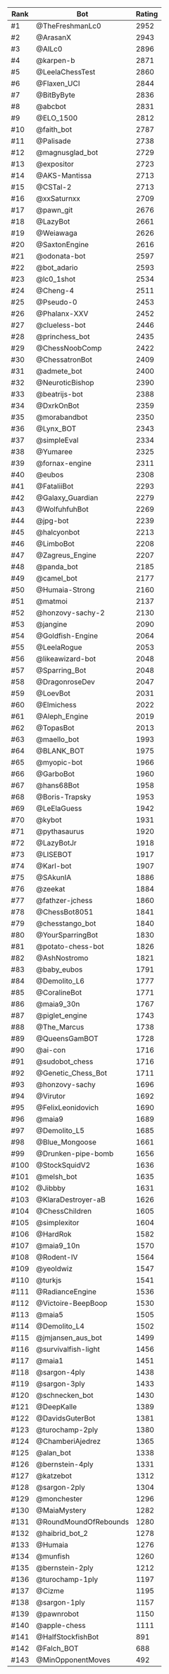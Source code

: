 Rank|Bot|Rating
---|---|---
#1|@TheFreshmanLc0|2952
#2|@ArasanX|2943
#3|@AILc0|2896
#4|@karpen-b|2871
#5|@LeelaChessTest|2860
#6|@Flaxen_UCI|2844
#7|@BitByByte|2836
#8|@abcbot|2831
#9|@ELO_1500|2812
#10|@faith_bot|2787
#11|@Palisade|2738
#12|@magnusglad_bot|2729
#13|@expositor|2723
#14|@AKS-Mantissa|2713
#15|@CSTal-2|2713
#16|@xxSaturnxx|2709
#17|@pawn_git|2676
#18|@LazyBot|2661
#19|@Weiawaga|2626
#20|@SaxtonEngine|2616
#21|@odonata-bot|2597
#22|@bot_adario|2593
#23|@lc0_1shot|2534
#24|@Cheng-4|2511
#25|@Pseudo-0|2453
#26|@Phalanx-XXV|2452
#27|@clueless-bot|2446
#28|@princhess_bot|2435
#29|@ChessNoobComp|2422
#30|@ChessatronBot|2409
#31|@admete_bot|2400
#32|@NeuroticBishop|2390
#33|@beatrijs-bot|2388
#34|@DxrkOnBot|2359
#35|@morabandbot|2350
#36|@Lynx_BOT|2343
#37|@simpleEval|2334
#38|@Yumaree|2325
#39|@fornax-engine|2311
#40|@eubos|2308
#41|@FataliiBot|2293
#42|@Galaxy_Guardian|2279
#43|@WolfuhfuhBot|2269
#44|@jpg-bot|2239
#45|@halcyonbot|2213
#46|@LimboBot|2208
#47|@Zagreus_Engine|2207
#48|@panda_bot|2185
#49|@camel_bot|2177
#50|@Humaia-Strong|2160
#51|@matmoi|2137
#52|@honzovy-sachy-2|2130
#53|@jangine|2090
#54|@Goldfish-Engine|2064
#55|@LeelaRogue|2053
#56|@likeawizard-bot|2048
#57|@Sparring_Bot|2048
#58|@DragonroseDev|2047
#59|@LoevBot|2031
#60|@Elmichess|2022
#61|@Aleph_Engine|2019
#62|@TopasBot|2013
#63|@maello_bot|1993
#64|@BLANK_BOT|1975
#65|@myopic-bot|1966
#66|@GarboBot|1960
#67|@hans68Bot|1958
#68|@Boris-Trapsky|1953
#69|@LeElaGuess|1942
#70|@kybot|1931
#71|@pythasaurus|1920
#72|@LazyBotJr|1918
#73|@LISEBOT|1917
#74|@Karl-bot|1907
#75|@SAkunIA|1886
#76|@zeekat|1884
#77|@fathzer-jchess|1860
#78|@ChessBot8051|1841
#79|@chesstango_bot|1840
#80|@YourSparringBot|1830
#81|@potato-chess-bot|1826
#82|@AshNostromo|1821
#83|@baby_eubos|1791
#84|@Demolito_L6|1777
#85|@CoralineBot|1771
#86|@maia9_30n|1767
#87|@piglet_engine|1743
#88|@The_Marcus|1738
#89|@QueensGamBOT|1728
#90|@ai-con|1716
#91|@sudobot_chess|1716
#92|@Genetic_Chess_Bot|1711
#93|@honzovy-sachy|1696
#94|@Virutor|1692
#95|@FelixLeonidovich|1690
#96|@maia9|1689
#97|@Demolito_L5|1685
#98|@Blue_Mongoose|1661
#99|@Drunken-pipe-bomb|1656
#100|@StockSquidV2|1636
#101|@melsh_bot|1635
#102|@Jibbby|1631
#103|@KlaraDestroyer-aB|1626
#104|@ChessChildren|1605
#105|@simplexitor|1604
#106|@HardRok|1582
#107|@maia9_10n|1570
#108|@Rodent-IV|1564
#109|@yeoldwiz|1547
#110|@turkjs|1541
#111|@RadianceEngine|1536
#112|@Victoire-BeepBoop|1530
#113|@maia5|1505
#114|@Demolito_L4|1502
#115|@jmjansen_aus_bot|1499
#116|@survivalfish-light|1456
#117|@maia1|1451
#118|@sargon-4ply|1438
#119|@sargon-3ply|1433
#120|@schnecken_bot|1430
#121|@DeepKalle|1389
#122|@DavidsGuterBot|1381
#123|@turochamp-2ply|1380
#124|@ChamberiAjedrez|1365
#125|@alan_bot|1338
#126|@bernstein-4ply|1331
#127|@katzebot|1312
#128|@sargon-2ply|1304
#129|@monchester|1296
#130|@MaiaMystery|1282
#131|@RoundMoundOfRebounds|1280
#132|@haibrid_bot_2|1278
#133|@Humaia|1276
#134|@munfish|1260
#135|@bernstein-2ply|1212
#136|@turochamp-1ply|1197
#137|@Cizme|1195
#138|@sargon-1ply|1157
#139|@pawnrobot|1150
#140|@apple-chess|1111
#141|@HalfStockfishBot|891
#142|@Falch_BOT|688
#143|@MinOpponentMoves|492
